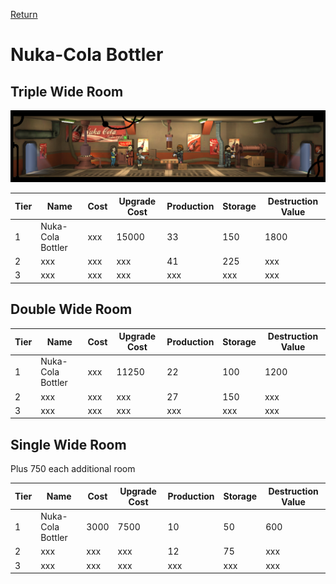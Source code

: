 [Return](../README.md)

Nuka-Cola Bottler
===========

## Triple Wide Room

![Storage Room](t1images/t1tripplenukacolabottler.jpg)

Tier | Name | Cost | Upgrade Cost | Production | Storage | Destruction Value
------|------|------|------|------|------|------
1 | Nuka-Cola Bottler | xxx | 15000 | 33 | 150 | 1800
2 | xxx | xxx | xxx | 41 | 225 | xxx
3 | xxx | xxx | xxx | xxx | xxx | xxx

## Double Wide Room

Tier | Name | Cost | Upgrade Cost | Production | Storage | Destruction Value
------|------|------|------|------|------|------
1 | Nuka-Cola Bottler | xxx | 11250 | 22 | 100 | 1200
2 | xxx | xxx | xxx | 27 | 150 | xxx
3 | xxx | xxx | xxx | xxx | xxx | xxx

## Single Wide Room

Plus 750 each additional room

Tier | Name | Cost | Upgrade Cost | Production | Storage | Destruction Value
------|------|------|------|------|------|------
1 | Nuka-Cola Bottler | 3000 | 7500 | 10 | 50 | 600
2 | xxx | xxx | xxx | 12 | 75 | xxx
3 | xxx | xxx | xxx | xxx | xxx | xxx
